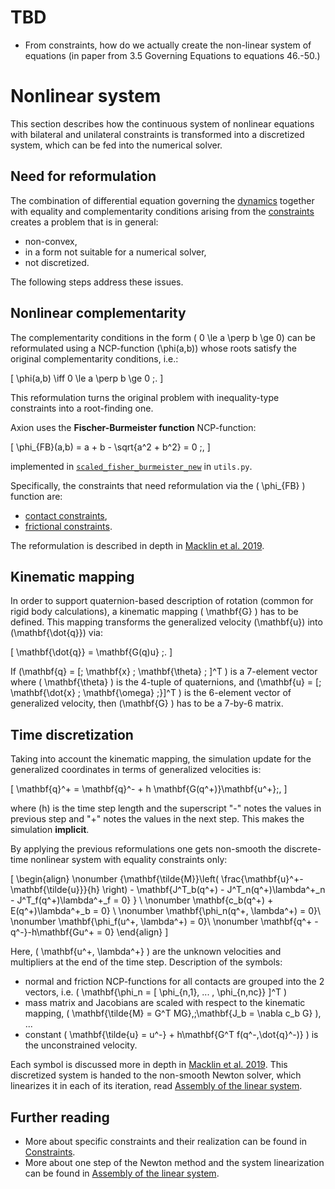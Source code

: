 # TBD

- From constraints, how do we actually create the non-linear system of equations (in paper from 3.5 Governing Equations to equations 46.-50.)

# Nonlinear system
This section describes how the continuous system of nonlinear equations with bilateral and unilateral constraints is transformed into a discretized system, which can be fed into the numerical solver.

## Need for reformulation
The combination of differential equation governing the [dynamics](./constraints.md#the-unified-dynamics-equation) together with equality and complementarity conditions arising from the [constraints](./constraints.md#1-the-unified-constraint-formulation) creates a problem that is in general:
- non-convex,
- in a form not suitable for a numerical solver,
- not discretized.

The following steps address these issues.

## Nonlinear complementarity
The complementarity conditions in the form \( 0 \le a \perp b \ge 0\) can be reformulated using a NCP-function \(\phi(a,b)\) whose roots satisfy the original complementarity conditions, i.e.:

\[
    \phi(a,b) \iff 0 \le a \perp b \ge 0 \;.
\]

This reformulation turns the original problem with inequality-type constraints into a root-finding one. 

Axion uses the **Fischer-Burmeister function** NCP-function:

\[
\phi_{FB}(a,b) = a + b - \sqrt{a^2 + b^2} = 0 \;,
\]

implemented in [`scaled_fisher_burmeister_new`](/src/axion/constraints/utils.py) in `utils.py`.

Specifically, the constraints that need reformulation via the \( \phi_{FB} \) function are:

- [contact constraints](./constraints.md#2-contact-constraints),
- [frictional constraints](./constraints.md#3-friction-constraints).

The reformulation is described in depth in [Macklin et al. 2019](https://arxiv.org/abs/1907.04587v1).

## Kinematic mapping
In order to support quaternion-based description of rotation (common for rigid body calculations), a kinematic mapping \( \mathbf{G} \) has to be defined. This mapping transforms the generalized velocity \(\mathbf{u}\) into \(\mathbf{\dot{q}}\) via:

\[
\mathbf{\dot{q}} = \mathbf{G(q)u} \;.
\]

If \(\mathbf{q} = [\; \mathbf{x} \; \mathbf{\theta} \; ]^T \) is a 7-element vector where \( \mathbf{\theta} \) is the 4-tuple of quaternions, and \(\mathbf{u} = [\; \mathbf{\dot{x} \; \mathbf{\omega} \;}]^T \) is the 6-element vector of generalized velocity, then \(\mathbf{G} \) has to be a 7-by-6 matrix. 

## Time discretization
Taking into account the kinematic mapping, the simulation update for the generalized coordinates in terms of generalized velocities is:

\[
    \mathbf{q}^+ = \mathbf{q}^- + h \mathbf{G(q^+)}\mathbf{u^+}\;,
\]

where \(h\) is the time step length and the superscript "-" notes the values in previous step and "+" notes the values in the next step. This makes the simulation **implicit**.

By applying the previous reformulations one gets non-smooth the discrete-time nonlinear system with equality constraints only:

\[
\begin{align}
    \nonumber
    {\mathbf{\tilde{M}}\left( \frac{\mathbf{u}^+-\mathbf{\tilde{u}}}{h}  \right) - \mathbf{J^T_b(q^+) - J^T_n(q^+)\lambda^+_n - J^T_f(q^+)\lambda^+_f = 0} } \\ 
    \nonumber
    \mathbf{c_b(q^+) + E(q^+)\lambda^+_b = 0} \\
    \nonumber
    \mathbf{\phi_n(q^+, \lambda^+) = 0}\\
    \nonumber
    \mathbf{\phi_f(u^+, \lambda^+) = 0}\\
    \nonumber
    \mathbf{q^+ - q^-}-h\mathbf{Gu^+ = 0}
\end{align}
\]

Here, \( \mathbf{u^+, \lambda^+} \) are the unknown velocities and multipliers at the end of the time step. Description of the symbols:

- normal  and friction NCP-functions for all contacts are grouped into the 2 vectors, i.e. \( \mathbf{\phi_n = [ \phi_{n,1}, ... , \phi_{n,nc}} ]^T \) 
- mass matrix and Jacobians are scaled with respect to the kinematic mapping, \( \mathbf{\tilde{M} = G^T MG},\;\mathbf{J_b = \nabla c_b G} \), ... 
- constant \( \mathbf{\tilde{u} = u^-} + h\mathbf{G^T f(q^-,\dot{q}^-)}  \) is the unconstrained velocity.

Each symbol is discussed more in depth in [Macklin et al. 2019](https://arxiv.org/abs/1907.04587v1). This discretized system is handed to the non-smooth Newton solver, which linearizes it in each of its iteration, read [Assembly of the linear system](./linear-system.md). 


## Further reading
- More about specific constraints and their realization can be found in [Constraints](./constraints.md).
- More about one step of the Newton method and the system linearization can be found in [Assembly of the linear system](./linear-system.md).
